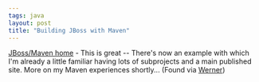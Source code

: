 ```yaml
---
tags: java
layout: post
title: "Building JBoss with Maven"
---
```




<a href="http://monkeymachine.ath.cx/jboss/">JBoss/Maven home</a> - This is great -- There's now an example with which I'm already a little familiar having lots of subprojects and a main published site. More on my Maven experiences shortly... (Found via <a href="http://www.shiftat.com/blog/page/werner/20030706#jboss_maven_build">Werner</a>)


